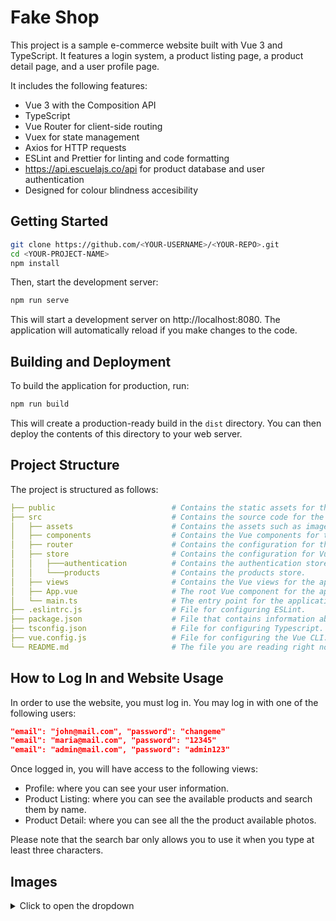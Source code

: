 # Fake Shop

This project is a sample e-commerce website built with Vue 3 and TypeScript. It features a login system, a product listing page, a product detail page, and a user profile page.

It includes the following features:

- Vue 3 with the Composition API
- TypeScript
- Vue Router for client-side routing
- Vuex for state management
- Axios for HTTP requests
- ESLint and Prettier for linting and code formatting
- https://api.escuelajs.co/api for product database and user authentication
- Designed for colour blindness accesibility 

## Getting Started

```sh
git clone https://github.com/<YOUR-USERNAME>/<YOUR-REPO>.git
cd <YOUR-PROJECT-NAME>
npm install
```

Then, start the development server:

```sh
npm run serve
```

This will start a development server on http://localhost:8080. The application will automatically reload if you make changes to the code.

## Building and Deployment

To build the application for production, run:

```sh
npm run build
```

This will create a production-ready build in the `dist` directory. You can then deploy the contents of this directory to your web server.

## Project Structure

The project is structured as follows:

```yaml
├── public                          # Contains the static assets for the application.
├── src                             # Contains the source code for the application.
│   ├── assets                      # Contains the assets such as images, fonts, etc. 
│   ├── components                  # Contains the Vue components for the application.
│   ├── router                      # Contains the configuration for the Vue Router.
│   ├── store                       # Contains the configuration for Vuex.
│   │   ├───authentication          # Contains the authentication store.
│   │   └───products                # Contains the products store.
│   ├── views                       # Contains the Vue views for the application.
│   ├── App.vue                     # The root Vue component for the application.
│   └── main.ts                     # The entry point for the application.
├── .eslintrc.js                    # File for configuring ESLint.
├── package.json                    # File that contains information about the project and its dependencies. 
├── tsconfig.json                   # File for configuring Typescript.
├── vue.config.js                   # File for configuring the Vue CLI.
└── README.md                       # The file you are reading right now.
```

## How to Log In and Website Usage

In order to use the website, you must log in. You may log in with one of the following users:

```json
"email": "john@mail.com", "password": "changeme"
"email": "maria@mail.com", "password": "12345"
"email": "admin@mail.com", "password": "admin123"
```

Once logged in, you will have access to the following views:

- Profile: where you can see your user information.
- Product Listing: where you can see the available products and search them by name.
- Product Detail: where you can see all the the product available photos.

Please note that the search bar only allows you to use it when you type at least three characters.

## Images

<details>
<summary>Click to open the dropdown</summary>
<br>

![main page](https://imgur.com/QC90MSv.png)
![detail page](https://imgur.com/NTcEYu3.png)
![search bar use](https://i.imgur.com/xNyUTtJ.png)

</details>
